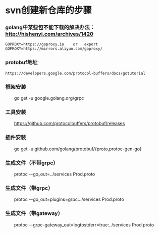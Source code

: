 # svn创建新仓库的步骤
### golang中某些包不能下载的解决办法：http://hishenyi.com/archives/1420 <br/>
    GOPROXY=https://goproxy.io    or   export GOPROXY=https://mirrors.aliyun.com/goproxy/
### protobuf地址
    https://developers.google.com/protocol-buffers/docs/gotutorial
### 框架安装
&ensp;&ensp;&ensp;&ensp;go get -u google.golang.org/grpc <br/>
### 工具安装
&ensp;&ensp;&ensp;&ensp;https://github.com/protocolbuffers/protobuf/releases  <br/>
### 插件安装
&ensp;&ensp;&ensp;&ensp;go get -u github.com/golang/protobuf/{proto,protoc-gen-go}  <br/>
### 生成文件（不带grpc）
&ensp;&ensp;&ensp;&ensp;protoc --go_out=../services Prod.proto  <br/>
### 生成文件（带grpc）
&ensp;&ensp;&ensp;&ensp;protoc --go_out=plugins=grpc:../services Prod.proto  <br/>
### 生成文件（带gateway）
&ensp;&ensp;&ensp;&ensp;protoc --grpc-gateway_out=logtostderr=true:../services Prod.proto <br/>


